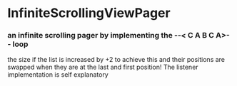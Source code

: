 # InfiniteScrollingViewPager
### an infinite scrolling pager by implementing the --< C A B C A>-- loop

the size if the list is increased by +2 to achieve this and their positions are swapped when they are at the last and first position!
The listener implementation is self explanatory 
